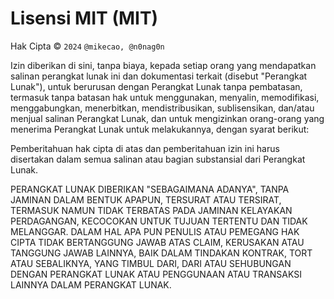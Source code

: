 Lisensi MIT (MIT)
=====================

Hak Cipta © `2024` `@mikecao, @n0nag0n`

Izin diberikan di sini, tanpa biaya, kepada setiap orang
yang mendapatkan salinan perangkat lunak ini dan dokumentasi
terkait (disebut "Perangkat Lunak"), untuk berurusan dengan
Perangkat Lunak tanpa pembatasan, termasuk tanpa batasan
hak untuk menggunakan, menyalin, memodifikasi, menggabungkan,
menerbitkan, mendistribusikan, sublisensikan, dan/atau menjual
salinan Perangkat Lunak, dan untuk mengizinkan orang-orang
yang menerima Perangkat Lunak untuk melakukannya, dengan syarat
berikut:

Pemberitahuan hak cipta di atas dan pemberitahuan izin ini
harus disertakan dalam semua salinan atau bagian
substansial dari Perangkat Lunak.

PERANGKAT LUNAK DIBERIKAN "SEBAGAIMANA ADANYA", TANPA JAMINAN
DALAM BENTUK APAPUN, TERSURAT ATAU TERSIRAT, TERMASUK NAMUN
TIDAK TERBATAS PADA JAMINAN KELAYAKAN PERDAGANGAN, KECOCOKAN
UNTUK TUJUAN TERTENTU DAN TIDAK MELANGGAR. DALAM HAL APA PUN
PENULIS ATAU PEMEGANG HAK CIPTA TIDAK BERTANGGUNG JAWAB ATAS
CLAIM, KERUSAKAN ATAU TANGGUNG JAWAB LAINNYA, BAIK DALAM
TINDAKAN KONTRAK, TORT ATAU SEBALIKNYA, YANG TIMBUL DARI,
DARI ATAU SEHUBUNGAN DENGAN PERANGKAT LUNAK ATAU PENGGUNAAN
ATAU TRANSAKSI LAINNYA DALAM PERANGKAT LUNAK.